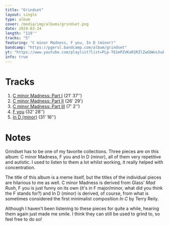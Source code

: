 ```yaml
---
title: "Grindset"
layout: single
type: album
cover: /media/img/albums/grindset.png
date: 2024-03-24
length: "119'"
tracks: "5"
featuring: "C minor Madness, F you, In D (minor)"
bandcamp: "https://pgersl.bandcamp.com/album/grindset"
yt: "https://www.youtube.com/playlist?list=PLp-T61mPZVKaR1RZlZwGbWvLhubE3z4DY"
info: true
---
```

# Tracks
1. [C minor Madness: Part I](/works/chamber/c-minor-madness) (21' 37'')
2. [C minor Madness: Part II](/works/chamber/c-minor-madness) (26' 29')
3. [C minor Madness: Part III](/works/chamber/c-minor-madness) (7' 2'')
4. [F you](/works/chamber/f-you) (32' 28'')
5. [In D (minor)](/works/chamber/in-d-minor) (31' 16'')

# Notes
Grindset has to be one of my favorite collections. Three pieces are on this album: C minor Madness, F you and In D (minor), all of them very repetitive and autistic. I used to listen to them a lot whilst working, it really helped with concentration. 

The title of this album is a meme itself, but the titles of the individual pieces are hilarious to me as well. C minor Madness is derived from Glass' *Mad Rush*, F you is just funny on its own (it's in F major/minor, what did you think the F stands for?) and In D (minor) is derived, of course, from what is sometimes considered the first minimalist composition *In C* by Terry Reily.

Although I haven't been listening to these pieces for quite a while, hearing them again just made me smile. I think they can still be used to grind to, so feel free to do so!